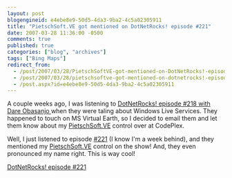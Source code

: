 ```yaml
---
layout: post
blogengineid: e4ebe8e9-50d5-4da3-9ba2-4c5a02305911
title: "PietschSoft.VE got mentioned on DotNetRocks! episode #221"
date: 2007-03-28 11:36:00 -0500
comments: true
published: true
categories: ["blog", "archives"]
tags: ["Bing Maps"]
redirect_from: 
  - /post/2007/03/28/PietschSoftVE-got-mentioned-on-DotNetRocks!-episode-221
  - /post/2007/03/28/pietschsoftve-got-mentioned-on-dotnetrocks!-episode-221
  - /post.aspx?id=e4ebe8e9-50d5-4da3-9ba2-4c5a02305911
---
```

<!-- more -->


A couple weeks ago, I was listening to <a href="http://www.dotnetrocks.com/default.aspx?showNum=218">DotNetRocks! episode #218 with Dare Obasanjo </a>when they were taling about Windows Live Services. They happened to touch on MS Virtual Earth, so I decided to email them and let them know about my <a href="http://simplovation.com/Page/WebMapsVE.aspx">PietschSoft.VE</a> control over at CodePlex.



Well, I just listened to episode <a href="http://www.dotnetrocks.com/default.aspx?showNum=221">#221</a> (I know I&#39;m a week behind), and they mentioned my <a href="http://simplovation.com/Page/WebMapsVE.aspx">PietschSoft.VE</a> control on the show! And, they even pronounced my name right. This is way cool!



<a href="http://www.dotnetrocks.com/default.aspx?showNum=221">DotNetRocks! episode #221</a>

